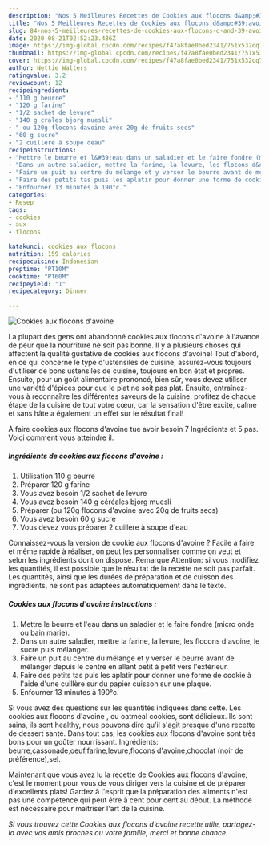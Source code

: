 ```yaml
---
description: "Nos 5 Meilleures Recettes de Cookies aux flocons d&amp;#39;avoine"
title: "Nos 5 Meilleures Recettes de Cookies aux flocons d&amp;#39;avoine"
slug: 84-nos-5-meilleures-recettes-de-cookies-aux-flocons-d-and-39-avoine
date: 2020-08-21T02:52:23.486Z
image: https://img-global.cpcdn.com/recipes/f47a8fae0bed2341/751x532cq70/cookies-aux-flocons-davoine-photo-principale-de-la-recette.jpg
thumbnail: https://img-global.cpcdn.com/recipes/f47a8fae0bed2341/751x532cq70/cookies-aux-flocons-davoine-photo-principale-de-la-recette.jpg
cover: https://img-global.cpcdn.com/recipes/f47a8fae0bed2341/751x532cq70/cookies-aux-flocons-davoine-photo-principale-de-la-recette.jpg
author: Nettie Walters
ratingvalue: 3.2
reviewcount: 12
recipeingredient:
- "110 g beurre"
- "120 g farine"
- "1/2 sachet de levure"
- "140 g crales bjorg muesli"
- " ou 120g flocons davoine avec 20g de fruits secs"
- "60 g sucre"
- "2 cuillère à soupe deau"
recipeinstructions:
- "Mettre le beurre et l&#39;eau dans un saladier et le faire fondre (micro onde ou bain marie)."
- "Dans un autre saladier, mettre la farine, la levure, les flocons d&#39;avoine, le sucre puis mélanger."
- "Faire un puit au centre du mélange et y verser le beurre avant de mélanger depuis le centre en allant petit à petit vers l&#39;extérieur."
- "Faire des petits tas puis les aplatir pour donner une forme de cookie à l&#39;aide d&#39;une cuillère sur du papier cuisson sur une plaque."
- "Enfourner 13 minutes à 190°c."
categories:
- Resep
tags:
- cookies
- aux
- flocons

katakunci: cookies aux flocons 
nutrition: 159 calories
recipecuisine: Indonesian
preptime: "PT10M"
cooktime: "PT60M"
recipeyield: "1"
recipecategory: Dinner

---
```



![Cookies aux flocons d&#39;avoine](https://img-global.cpcdn.com/recipes/f47a8fae0bed2341/751x532cq70/cookies-aux-flocons-davoine-photo-principale-de-la-recette.jpg)

La plupart des gens ont abandonné cookies aux flocons d&#39;avoine à l'avance de peur que la nourriture ne soit pas bonne. Il y a plusieurs choses qui affectent la qualité gustative de cookies aux flocons d&#39;avoine! Tout d'abord, en ce qui concerne le type d'ustensiles de cuisine, assurez-vous toujours d'utiliser de bons ustensiles de cuisine, toujours en bon état et propres. Ensuite, pour un goût alimentaire prononcé, bien sûr, vous devez utiliser une variété d'épices pour que le plat ne soit pas plat. Ensuite, entraînez-vous à reconnaître les différentes saveurs de la cuisine, profitez de chaque étape de la cuisine de tout votre cœur, car la sensation d'être excité, calme et sans hâte a également un effet sur le résultat final!

<!--inarticleads1-->

À faire cookies aux flocons d&#39;avoine tue avoir besoin 7 Ingrédients et 5 pas. Voici comment vous atteindre il.

##### Ingrédients de cookies aux flocons d&#39;avoine :

1. Utilisation 110 g beurre
1. Préparer 120 g farine
1. Vous avez besoin 1/2 sachet de levure
1. Vous avez besoin 140 g céréales bjorg muesli
1. Préparer  (ou 120g flocons d&#39;avoine avec 20g de fruits secs)
1. Vous avez besoin 60 g sucre
1. Vous devez vous préparer 2 cuillère à soupe d&#39;eau


Connaissez-vous la version de cookie aux flocons d&#39;avoine ? Facile à faire et même rapide à réaliser, on peut les personnaliser comme on veut et selon les ingrédients dont on dispose. Remarque Attention: si vous modifiez les quantités, il est possible que le résultat de la recette ne soit pas parfait. Les quantités, ainsi que les durées de préparation et de cuisson des ingrédients, ne sont pas adaptées automatiquement dans le texte. 

<!--inarticleads2-->

##### Cookies aux flocons d&#39;avoine instructions :

1. Mettre le beurre et l&#39;eau dans un saladier et le faire fondre (micro onde ou bain marie).
1. Dans un autre saladier, mettre la farine, la levure, les flocons d&#39;avoine, le sucre puis mélanger.
1. Faire un puit au centre du mélange et y verser le beurre avant de mélanger depuis le centre en allant petit à petit vers l&#39;extérieur.
1. Faire des petits tas puis les aplatir pour donner une forme de cookie à l&#39;aide d&#39;une cuillère sur du papier cuisson sur une plaque.
1. Enfourner 13 minutes à 190°c.


Si vous avez des questions sur les quantités indiquées dans cette. Les cookies aux flocons d&#39;avoine , ou oatmeal cookies, sont délicieux. Ils sont sains, ils sont healthy, nous pouvons dire qu&#39;il s&#39;agit presque d&#39;une recette de dessert santé. Dans tout cas, les cookies aux flocons d&#39;avoine sont très bons pour un goûter nourrissant. Ingrédients: beurre,cassonade,oeuf,farine,levure,flocons d&#39;avoine,chocolat (noir de préférence),sel. 

<!--inarticleads1-->

<p>
Maintenant que vous avez lu la recette de Cookies aux flocons d&#39;avoine, c'est le moment pour vous de vous diriger vers la cuisine et de préparer d'excellents plats! Gardez à l'esprit que la préparation des aliments n'est pas une compétence qui peut être à cent pour cent au début. La méthode est nécessaire pour maîtriser l'art de la cuisine.
</p>

<p>
<i>Si vous trouvez cette Cookies aux flocons d&#39;avoine recette utile, partagez-la avec vos amis proches ou votre famille, merci et bonne chance.</i>
</p>
